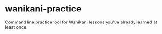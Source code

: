 # wanikani-practice
Command line practice tool for WaniKani lessons you've already learned at least once.
